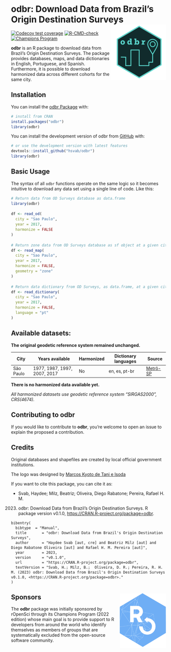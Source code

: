 
<!-- README.md is generated from README.Rmd. Please edit that file -->

# odbr: Download Data from Brazil’s Origin Destination Surveys <img align="right" src="man/figures/ODBRlogov4hexagonal.png" alt="logo" width="180">

<!-- badges: start -->

[![Codecov test
coverage](https://codecov.io/gh/hsvab/odbr/branch/main/graph/badge.svg)](https://app.codecov.io/gh/hsvab/odbr?branch=main)
[![R-CMD-check](https://github.com/hsvab/odbr/actions/workflows/R-CMD-check.yaml/badge.svg?branch=main)](https://github.com/hsvab/odbr/actions?query=branch%3Amain)
[![Champions
Program](https://raw.githubusercontent.com/ropensci-org/badges/main/svgs/champions-program.svg)](https://ropensci.org/champions/)

<!-- badges: end -->

**odbr** is an R package to download data from Brazil’s Origin
Destination Surveys. The package provides databases, maps, and data
dictionaries in English, Portuguese, and Spanish. Furthermore, it is
possible to download harmonized data across different cohorts for the
same city.

## Installation

You can install the [odbr
Package](https://CRAN.R-project.org/package=odbr) with:

``` r
# install from CRAN
install.packages("odbr")
library(odbr)
```

You can install the development version of odbr from
[GitHub](https://github.com/) with:

``` r
# or use the development version with latest features
devtools::install_github("hsvab/odbr")
library(odbr)
```

## Basic Usage

The syntax of all `odbr` functions operate on the same logic so it
becomes intuitive to download any data set using a single line of code.
Like this:

``` r
# Return data from OD Surveys database as data.frame
library(odbr)

df <- read_od(
  city = "Sao Paulo",
  year = 2017,
  harmonize = FALSE
)

# Return zone data from OD Surveys database as sf object at a given city and year
df <- read_map(
  city = "Sao Paulo",
  year = 2017,
  harmonize = FALSE,
  geometry = "zone"
)

# Return data dictionary from OD Surveys, as data.frame, at a given city and year
df <- read_dictionary(
  city = "Sao Paulo",
  year = 2017,
  harmonize = FALSE,
  language = "pt"
)
```

## Available datasets:

**The original geodetic reference system remained unchanged.**

| City      | Years available              | Harmonized | Dictionary languages | Source                                                                             |
|-----------|------------------------------|------------|----------------------|------------------------------------------------------------------------------------|
| São Paulo | 1977, 1987, 1997, 2007, 2017 | No         | en, es, pt-br        | [Metrô-SP](https://transparencia.metrosp.com.br/dataset/pesquisa-origem-e-destino) |

**There is no harmonized data available yet.**

*All harmonized datasets use geodetic reference system “SIRGAS2000”,
CRS(4674).*

## Contributing to odbr

If you would like to contribute to **odbr**, you’re welcome to open an
issue to explain the proposed a contribution.

## Credits

Original databases and shapefiles are created by local official
government institutions.

The logo was designed by [Marcos Kyoto de Tani e
Isoda](https://www.instagram.com/redes.urbanas/)

If you want to cite this package, you can cite it as:

- Svab, Haydee; Milz, Beatriz; Oliveira, Diego Rabatone; Pereira,
  Rafael H. M.

2023) odbr: Download Data from Brazil’s Origin Destination Surveys. R
      package version v0.1.0, <https://CRAN.R-project.org/package=odbr>.

<!-- -->

    bibentry(
      bibtype  = "Manual",
      title       = "odbr: Download Data from Brazil's Origin Destination Surveys",
      author      = "Haydee Svab [aut, cre] and Beatriz Milz [aut] and Diego Rabatone Oliveira [aut] and Rafael H. M. Pereira [aut]",
      year        = 2023,
      version     = "v0.1.0",
      url         = "https://CRAN.R-project.org/package=odbr",
      textVersion = "Svab, H.; Milz, B.;  Oliveira, D. R.; Pereira, R. H. M. (2023) odbr: Download Data from Brazil's Origin Destination Surveys v0.1.0, <https://CRAN.R-project.org/package=odbr>."
    )

## Sponsors <a href="https://ropensci.org/"><img align="right" src="man/figures/ropenscilogo.png" alt="ropensci logo" width="150" /></a>

The **odbr** package was initially sponsored by rOpenSci through its
Champions Program (2022 edition) whose main goal is to provide support
to R developers from around the world who identify themselves as members
of groups that are systematically excluded from the open-source software
community.
